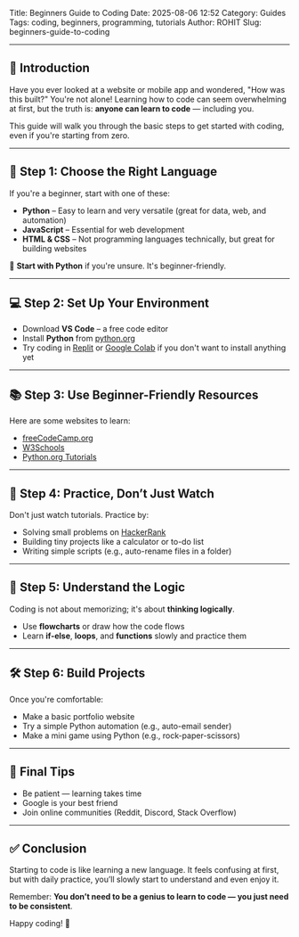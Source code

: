 Title: Beginners Guide to Coding
Date: 2025-08-06 12:52
Category: Guides
Tags: coding, beginners, programming, tutorials
Author: ROHIT
Slug: beginners-guide-to-coding

---

## 👋 Introduction

Have you ever looked at a website or mobile app and wondered, "How was this built?" You're not alone! Learning how to code can seem overwhelming at first, but the truth is: **anyone can learn to code** — including you.

This guide will walk you through the basic steps to get started with coding, even if you're starting from zero.

---

## 🧭 Step 1: Choose the Right Language

If you're a beginner, start with one of these:

- **Python** – Easy to learn and very versatile (great for data, web, and automation)
- **JavaScript** – Essential for web development
- **HTML & CSS** – Not programming languages technically, but great for building websites

🎯 **Start with Python** if you're unsure. It's beginner-friendly.

---

## 💻 Step 2: Set Up Your Environment

- Download **VS Code** – a free code editor
- Install **Python** from [python.org](https://www.python.org/)
- Try coding in [Replit](https://replit.com/) or [Google Colab](https://colab.research.google.com/) if you don't want to install anything yet

---

## 📚 Step 3: Use Beginner-Friendly Resources

Here are some websites to learn:

- [freeCodeCamp.org](https://www.freecodecamp.org/)
- [W3Schools](https://www.w3schools.com/)
- [Python.org Tutorials](https://docs.python.org/3/tutorial/index.html)

---

## 🧪 Step 4: Practice, Don’t Just Watch

Don't just watch tutorials. Practice by:

- Solving small problems on [HackerRank](https://www.hackerrank.com/)
- Building tiny projects like a calculator or to-do list
- Writing simple scripts (e.g., auto-rename files in a folder)

---

## 🧠 Step 5: Understand the Logic

Coding is not about memorizing; it's about **thinking logically**.

- Use **flowcharts** or draw how the code flows
- Learn **if-else**, **loops**, and **functions** slowly and practice them

---

## 🛠️ Step 6: Build Projects

Once you're comfortable:

- Make a basic portfolio website
- Try a simple Python automation (e.g., auto-email sender)
- Make a mini game using Python (e.g., rock-paper-scissors)

---

## 🌱 Final Tips

- Be patient — learning takes time
- Google is your best friend
- Join online communities (Reddit, Discord, Stack Overflow)

---

## ✅ Conclusion

Starting to code is like learning a new language. It feels confusing at first, but with daily practice, you’ll slowly start to understand and even enjoy it.

Remember: **You don’t need to be a genius to learn to code — you just need to be consistent**.

Happy coding! 🚀